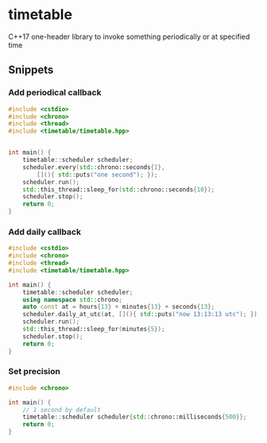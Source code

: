 # timetable
C++17 one-header library to invoke something periodically or at specified time


## Snippets

### Add periodical callback

```cpp
#include <cstdio>
#include <chrono>
#include <thread>
#include <timetable/timetable.hpp>


int main() {
    timetable::scheduler scheduler;
    scheduler.every(std::chrono::seconds{1},
        [](){ std::puts("one second"); });
    scheduler.run();
    std::this_thread::sleep_for(std::chrono::seconds{10});
    scheduler.stop();
    return 0;
}
```

### Add daily callback

```cpp
#include <cstdio>
#include <chrono>
#include <thread>
#include <timetable/timetable.hpp>

int main() {
    timetable::scheduler scheduler;
    using namespace std::chrono;
    auto const at = hours{13} + minutes{13} + seconds{13};
    scheduler.daily_at_utc(at, [](){ std::puts("now 13:13:13 utc"); });
    scheduler.run();
    std::this_thread::sleep_for(minutes{5});
    scheduler.stop();
    return 0;
}
```

### Set precision
```cpp
#include <chrono>

int main() {
    // 1 second by default
    timetable::scheduler scheduler{std::chrono::milliseconds{500}};
    return 0;
}
```

